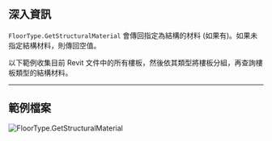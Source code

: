 ## 深入資訊
`FloorType.GetStructuralMaterial` 會傳回指定為結構的材料 (如果有)。如果未指定結構材料，則傳回空值。

以下範例收集目前 Revit 文件中的所有樓板，然後依其類型將樓板分組，再查詢樓板類型的結構材料。
___
## 範例檔案

![FloorType.GetStructuralMaterial](./Revit.Elements.FloorType.GetStructuralMaterial_img.jpg)
